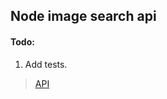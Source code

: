 ## Node image search api

#### Todo:

1.  Add tests.

> [API](https://image-searchr.herokuapp.com/)
